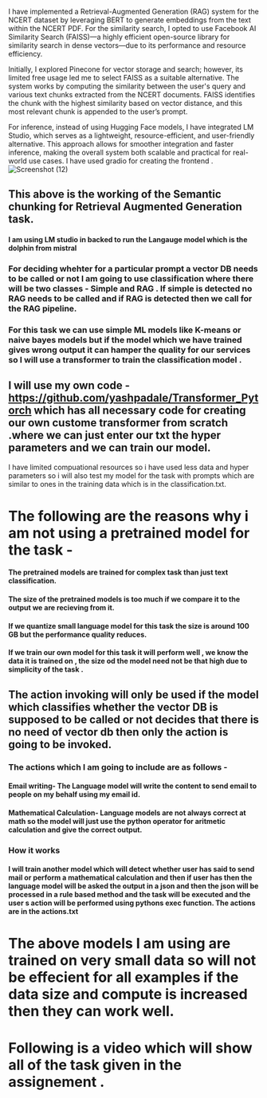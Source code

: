 I have implemented a Retrieval-Augmented Generation (RAG) system for the NCERT dataset by leveraging BERT to generate embeddings from the text within the NCERT PDF. For the similarity search, I opted to use Facebook AI Similarity Search (FAISS)—a highly efficient open-source library for similarity search in dense vectors—due to its performance and resource efficiency.

Initially, I explored Pinecone for vector storage and search; however, its limited free usage led me to select FAISS as a suitable alternative. The system works by computing the similarity between the user's query and various text chunks extracted from the NCERT documents. FAISS identifies the chunk with the highest similarity based on vector distance, and this most relevant chunk is appended to the user’s prompt.

For inference, instead of using Hugging Face models, I have integrated LM Studio, which serves as a lightweight, resource-efficient, and user-friendly alternative. This approach allows for smoother integration and faster inference, making the overall system both scalable and practical for real-world use cases.
I have used gradio for creating the frontend .
![Screenshot (12)](https://github.com/user-attachments/assets/e773f867-9dc7-4277-80e3-a083752a1ffc)
## This above is the working of the Semantic chunking for Retrieval Augmented Generation task.
####  I am using LM studio in backed to run the Langauge model which is the dolphin from mistral

### For  deciding whehter for a particular prompt a vector DB needs to be called or not I am going to use classification where there will be two classes - Simple and RAG . If simple is detected no RAG needs to be called and if RAG is detected then we call for the RAG pipeline.


### For this task we can use simple ML models like K-means or naive bayes models but if the model which we have trained gives wrong output it can hamper the quality for our services so I will use a transformer to train the classification model .
## I will use my own code - https://github.com/yashpadale/Transformer_Pytorch which has all necessary code for creating our own custome transformer from scratch .where we can just enter our txt the hyper parameters and we can train our model.
I have limited compuational resources so i have used less data and hyper parameters so i will also test my model for the task with prompts which are similar to ones in the training data which is in the classification.txt.
# The following are the reasons why i am not using a pretrained model for the task - 
#### The pretrained models are trained for complex task than just text classification.
#### The size of the pretrained models is too much if we compare it to the output we are recieving from it.
#### If we quantize small language model for this task  the size is around 100 GB but the performance quality reduces.
#### If we train our own model for this task it will perform well , we know the data it is trained on , the size od the model need not be that high due to simplicity of the task . 


## The action invoking will only be used if the model which classifies whether the vector DB is supposed to be called or not decides that there is no need of vector db then only the action is going to be invoked.
### The actions which I am going to include are as follows - 
#### Email writing- The Language model will write the content to send email to people on my behalf using my email id.
#### Mathematical Calculation- Language models are not always correct at math so the model will just use the python operator for aritmetic calculation and give the correct output.

### How it works
#### I will train another model which will detect whether user has said to send mail or perform a mathematical calculation and then if user has then the language model will be asked the output in a json and then the json will be processed in a rule based method and the task will be executed and the user s action will be performed using pythons exec function. The actions are in the actions.txt 
# The above models I am using are trained on very small data so will not be effecient for all examples if the data size and compute is increased then they can work well.
# Following is a video which will show all of the task given in the assignement .
